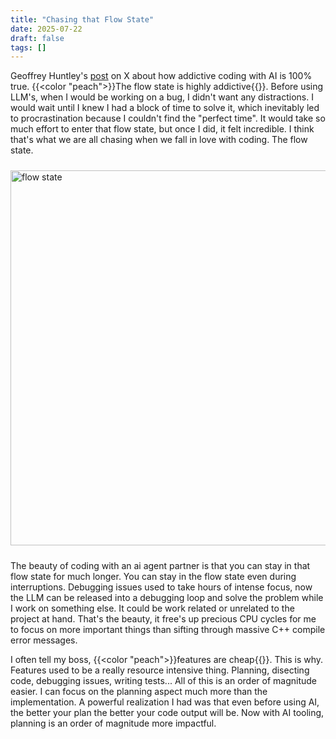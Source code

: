 ```yaml
---
title: "Chasing that Flow State"
date: 2025-07-22
draft: false
tags: []
---
```


Geoffrey Huntley's [post](https://x.com/GeoffreyHuntley/status/1947389931510501805) on X about how addictive coding with AI is 100% true. {{<color "peach">}}The flow state is highly addictive{{</color>}}. Before using LLM's, when I would be working on a bug, I didn't want any distractions. I would wait until I knew I had a block of time to solve it, which inevitably led to procrastination because I couldn't find the "perfect time". It would take so much effort to enter that flow state, but once I did, it felt incredible. I think that's what we are all chasing when we fall in love with coding. The flow state.

<img src="/blog/2025/07/flow-state/geoff.png" alt="flow state" style="width: 600px; height: auto; display: block; margin: 1.5rem auto;">

The beauty of coding with an ai agent partner is that you can stay in that flow state for much longer. You can stay in the flow state even during interruptions. Debugging issues used to take hours of intense focus, now the LLM can be released into a debugging loop and solve the problem while I work on something else. It could be work related or unrelated to the project at hand. That's the beauty, it free's up precious CPU cycles for me to focus on more important things than sifting through massive C++ compile error messages.

I often tell my boss, {{<color "peach">}}features are cheap{{</color>}}. This is why. Features used to be a really resource intensive thing. Planning, disecting code, debugging issues, writing tests... All of this is an order of magnitude easier. I can focus on the planning aspect much more than the implementation. A powerful realization I had was that even before using AI, the better your plan the better your code output will be. Now with AI tooling, planning is an order of magnitude more impactful.